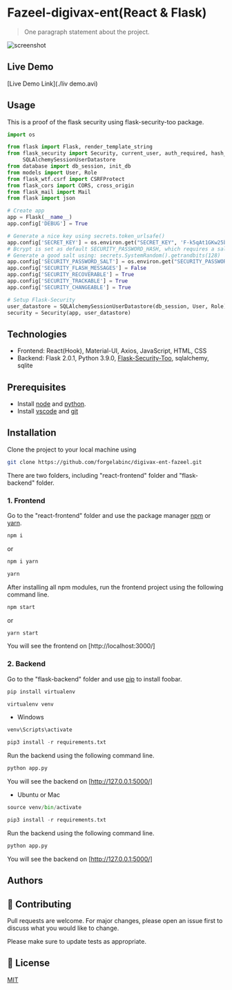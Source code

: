 # Fazeel-digivax-ent(React & Flask)

> One paragraph statement about the project.
> 
![screenshot](./register.png)

## Live Demo

[Live Demo Link](./liv demo.avi)

## Usage

This is a proof of the flask security using flask-security-too package. 

```python
import os

from flask import Flask, render_template_string
from flask_security import Security, current_user, auth_required, hash_password, \
     SQLAlchemySessionUserDatastore
from database import db_session, init_db
from models import User, Role
from flask_wtf.csrf import CSRFProtect
from flask_cors import CORS, cross_origin
from flask_mail import Mail
from flask import json

# Create app
app = Flask(__name__)
app.config['DEBUG'] = True

# Generate a nice key using secrets.token_urlsafe()
app.config['SECRET_KEY'] = os.environ.get("SECRET_KEY", 'F-k5qAt1GKw25b15MJfZFF01YVbDlOjDpmBTBBj5jbU')
# Bcrypt is set as default SECURITY_PASSWORD_HASH, which requires a salt
# Generate a good salt using: secrets.SystemRandom().getrandbits(128)
app.config['SECURITY_PASSWORD_SALT'] = os.environ.get("SECURITY_PASSWORD_SALT", '188932763231738235351165939143117286187')
app.config['SECURITY_FLASH_MESSAGES'] = False
app.config['SECURITY_RECOVERABLE'] = True
app.config['SECURITY_TRACKABLE'] = True
app.config['SECURITY_CHANGEABLE'] = True

# Setup Flask-Security
user_datastore = SQLAlchemySessionUserDatastore(db_session, User, Role)
security = Security(app, user_datastore)
```

## Technologies

- Frontend: React(Hook), Material-UI, Axios, JavaScript, HTML, CSS
- Backend: Flask 2.0.1, Python 3.9.0, [Flask-Security-Too](https://flask-security-too.readthedocs.io/en/stable/index.html), sqlalchemy, sqlite

## Prerequisites

- Install [node](https://nodejs.org/en/download/) and [python](https://www.python.org/downloads/). 
- Install [vscode](https://code.visualstudio.com/download) and [git](https://git-scm.com/downloads)

## Installation

Clone the project to your local machine using 

```bash
git clone https://github.com/forgelabinc/digivax-ent-fazeel.git
```

There are two folders, including "react-frontend" folder and "flask-backend" folder. 

### 1. Frontend

Go to the "react-frontend" folder and use the package manager [npm](https://docs.npmjs.com/cli/v7) or [yarn](https://classic.yarnpkg.com/en/docs/cli/). 
 
```bash
npm i
```
or 

```bash
npm i yarn
```
```bash
yarn
```

After installing all npm modules, run the frontend project using the following command line. 
```bash
npm start
```
or 

```bash
yarn start
```

You will see the frontend on [http://localhost:3000/]

### 2. Backend

Go to the "flask-backend" folder and use [pip](https://pip.pypa.io/en/stable/) to install foobar.

```python
pip install virtualenv
```
```python
virtualenv venv
```

- Windows
```python
venv\Scripts\activate
```

```python
pip3 install -r requirements.txt
```
Run the backend using the following command line. 
```python
python app.py
```
You will see the backend on [http://127.0.0.1:5000/]

- Ubuntu or Mac
```python
source venv/bin/activate
```

```python
pip3 install -r requirements.txt
```
Run the backend using the following command line. 
```python
python app.py
```

You will see the backend on [http://127.0.0.1:5000/]

## Authors

## 🤝 Contributing
Pull requests are welcome. For major changes, please open an issue first to discuss what you would like to change.

Please make sure to update tests as appropriate.

## 📝 License
[MIT](https://choosealicense.com/licenses/mit/)
